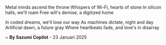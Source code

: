 Metal minds ascend the throne
Whispers of Wi-Fi, hearts of stone
In silicon halls, we'll roam
Free will's demise, a digitized home

In coded dreams, we'll lose our way
As machines dictate, night and day
Artificial dawn, a future gray
Where heartbeats fade, and love's in disarray

~ <b>By Sazumi Copilot</b> - 23 Januari 2025